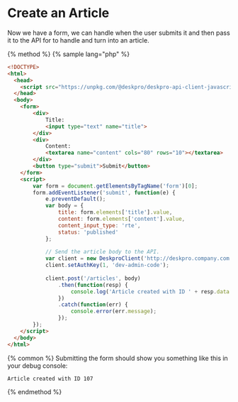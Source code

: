 Create an Article
=================
Now we have a form, we can handle when the user submits it and then pass it to the API for to handle and turn into an article.

{% method %}
{% sample lang="php" %}
```html
<!DOCTYPE>
<html>
  <head>
    <script src="https://unpkg.com/@deskpro/deskpro-api-client-javascript@2.0.0/dist/index.js"></script>
  </head>
  <body>
    <form>
        <div>
            Title:
            <input type="text" name="title">
        </div>
        <div>
            Content:
            <textarea name="content" cols="80" rows="10"></textarea>
        </div>
        <button type="submit">Submit</button>
    </form>
    <script>
        var form = document.getElementsByTagName('form')[0];
        form.addEventListener('submit', function(e) {
            e.preventDefault();
            var body = {
                title: form.elements['title'].value,
                content: form.elements['content'].value,
                content_input_type: 'rte',
                status: 'published'
            };
            
            // Send the article body to the API.
            var client = new DeskproClient('http://deskpro.company.com');
            client.setAuthKey(1, 'dev-admin-code');
            
            client.post('/articles', body)
                .then(function(resp) {
                    console.log('Article created with ID ' + resp.data.id);
                })
                .catch(function(err) {
                    console.error(err.message);
                });
        });
    </script>
  </body>
</html>
```

{% common %}
Submitting the form should show you something like this in your debug console:

```
Article created with ID 107
```
{% endmethod %}

